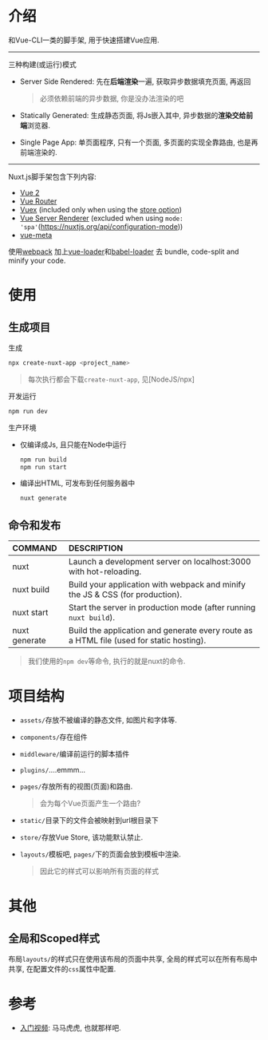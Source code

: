 # 介绍

和Vue-CLI一类的脚手架, 用于快速搭建Vue应用.

--------

三种构建(或运行)模式

* Server Side Rendered: 先在**后端渲染**一遍, 获取异步数据填充页面, 再返回

  > 必须依赖前端的异步数据, 你是没办法渲染的吧

* Statically Generated: 生成静态页面, 将Js嵌入其中, 异步数据的**渲染交给前端**浏览器.

* Single Page App: 单页面程序, 只有一个页面, 多页面的实现全靠路由, 也是再前端渲染的.

-------

Nuxt.js脚手架包含下列内容:

- [Vue 2](https://vuejs.org/)
- [Vue Router](https://router.vuejs.org/en/)
- [Vuex](https://vuex.vuejs.org/en/) (included only when using the [store option](https://nuxtjs.org/guide/vuex-store))
- [Vue Server Renderer](https://ssr.vuejs.org/en/) (excluded when using `mode: 'spa'`(https://nuxtjs.org/api/configuration-mode))
- [vue-meta](https://github.com/nuxt/vue-meta)

使用[webpack](https://github.com/webpack/webpack) 加上[vue-loader](https://github.com/vuejs/vue-loader)和[babel-loader](https://github.com/babel/babel-loader) 去 bundle, code-split and minify your code.

# 使用

## 生成项目

生成

```bash
npx create-nuxt-app <project_name>
```

> 每次执行都会下载`create-nuxt-app`, 见[NodeJS/npx]

开发运行

```bash
npm run dev
```

生产环境

* 仅编译成Js, 且只能在Node中运行

  ```bash
  npm run build
  npm run start
  ```

* 编译出HTML, 可发布到任何服务器中

  ```bash
  nuxt generate
  ```

## 命令和发布

| COMMAND       | DESCRIPTION                                                  |
| :------------ | :----------------------------------------------------------- |
| nuxt          | Launch a development server on localhost:3000 with hot-reloading. |
| nuxt build    | Build your application with webpack and minify the JS & CSS (for production). |
| nuxt start    | Start the server in production mode (after running `nuxt build`). |
| nuxt generate | Build the application and generate every route as a HTML file (used for static hosting). |

> 我们使用的`npm dev`等命令, 执行的就是nuxt的命令.



# 项目结构

* `assets/`存放不被编译的静态文件, 如图片和字体等.

* `components/`存在组件

* `middleware/`编译前运行的脚本插件

* `plugins/`....emmm...

* `pages/`存放所有的视图(页面)和路由. 

  > 会为每个Vue页面产生一个路由?

* `static/`目录下的文件会被映射到url根目录下

* `store/`存放Vue Store, 该功能默认禁止.

* `layouts/`模板吧, `pages/`下的页面会放到模板中渲染.

  > 因此它的样式可以影响所有页面的样式

# 其他

## 全局和Scoped样式

布局`layouts/`的样式只在使用该布局的页面中共享, 全局的样式可以在所有布局中共享, 在配置文件的`css`属性中配置.

# 参考

* [入门视频](https://vueschool.io/courses/nuxtjs-fundamentals): 马马虎虎, 也就那样吧.


